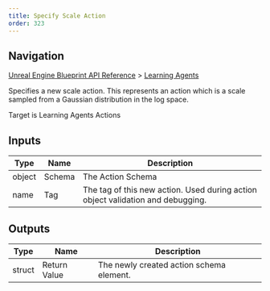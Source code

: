 ```yaml
---
title: Specify Scale Action
order: 323
---
```

## Navigation

[Unreal Engine Blueprint API Reference](https://dev.epicgames.com/documentation/en-us/unreal-engine/BlueprintAPI) > [Learning Agents](https://dev.epicgames.com/documentation/en-us/unreal-engine/BlueprintAPI/LearningAgents)

Specifies a new scale action. This represents an action which is a scale sampled from a Gaussian distribution in the log space.

Target is Learning Agents Actions

## Inputs

| Type | Name | Description |
| --- | --- | --- |
| object | Schema | The Action Schema |
| name | Tag | The tag of this new action. Used during action object validation and debugging. |

## Outputs

| Type | Name | Description |
| --- | --- | --- |
| struct | Return Value | The newly created action schema element. |
